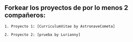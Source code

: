 ## Forkear los proyectos de por lo menos 2 compañeros:

    1. Proyecto 1: [CurriculumVitae by AstronaveCometa]

    2. Proyecto 2: [prueba by Lurianny]

